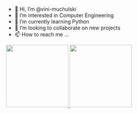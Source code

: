 - 👋 Hi, I’m @vini-muchulski
- 👀 I’m interested in Computer Engineering 
- 🌱 I’m currently learning Python
- 💞️ I’m looking to collaborate on new projects 
- 📫 How to reach me ...

<!---
vini-muchulski/vini-muchulski is a ✨ special ✨ repository because its `README.md` (this file) appears on your GitHub profile.
You can click the Preview link to take a look at your changes.
--->
<div>
  <align="center">
  <a href="https://https://github.com/vini-muchulski">
  <img height="170em" src="https://github-readme-stats.vercel.app/api?username=vini-muchulski&show_icons=true&theme=gotham&include_all_commits=true&count_private=true"/>
  <img height="170em" src="https://github-readme-stats.vercel.app/api/top-langs/?username=vini-muchulski&layout=compact&langs_count=7&theme=gotham"/>
</div>

